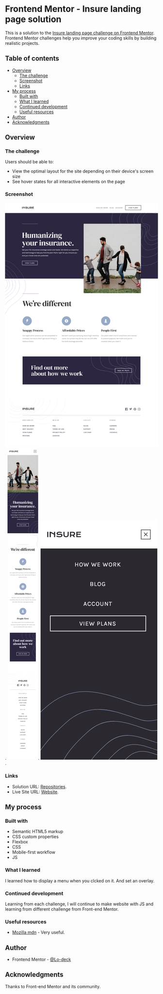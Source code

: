 # Frontend Mentor - Insure landing page solution

This is a solution to the [Insure landing page challenge on Frontend Mentor](https://www.frontendmentor.io/challenges/insure-landing-page-uTU68JV8). Frontend Mentor challenges help you improve your coding skills by building realistic projects. 

## Table of contents

- [Overview](#overview)
  - [The challenge](#the-challenge)
  - [Screenshot](#screenshot)
  - [Links](#links)
- [My process](#my-process)
  - [Built with](#built-with)
  - [What I learned](#what-i-learned)
  - [Continued development](#continued-development)
  - [Useful resources](#useful-resources)
- [Author](#author)
- [Acknowledgments](#acknowledgments)


## Overview

### The challenge

Users should be able to:

- View the optimal layout for the site depending on their device's screen size
- See hover states for all interactive elements on the page


### Screenshot

![screenshot desktop](https://github.com/Lo-Deck/Insure-landing-page/blob/main/screenshot/Insure%20landing%20page-desktop.png).
![screenshot mobile](https://github.com/Lo-Deck/Insure-landing-page/blob/main/screenshot/Insure%20landing%20page-mobile.png).
![screenshot mobile-menu](https://github.com/Lo-Deck/Insure-landing-page/blob/main/screenshot/Insure%20landing%20page-mobile-menu.png).


### Links

- Solution URL: [Repositories](https://github.com/Lo-Deck/Insure-landing-page).
- Live Site URL: [Website](https://lo-deck.github.io/Insure-landing-page/).



## My process

### Built with

- Semantic HTML5 markup
- CSS custom properties
- Flexbox
- CSS
- Mobile-first workflow
- JS


### What I learned

I learned how to display a menu when you clcked on it. And set an overlay.


### Continued development

Learning from each challenge, I will continue to make website with JS and learning from different challenge from Front-end Mentor.


### Useful resources

- [Mozilla mdn](https://developer.mozilla.org/) - Very useful.


## Author

- Frontend Mentor - [@Lo-deck](https://www.frontendmentor.io/profile/Lo-Deck)


## Acknowledgments

Thanks to Front-end Mentor and its community.
